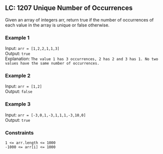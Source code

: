 ## LC: 1207 Unique Number of Occurrences

Given an array of integers arr, return true if the number of occurrences of each value in the array is unique or false otherwise.

 

### Example 1

Input: ```arr = [1,2,2,1,1,3]```\
Output: ```true```\
Explanation: ```The value 1 has 3 occurrences, 2 has 2 and 3 has 1. No two values have the same number of occurrences.```


### Example 2

Input: ```arr = [1,2]```\
Output: ```false```

### Example 3

Input: ```arr = [-3,0,1,-3,1,1,1,-3,10,0]```\
Output: ```true```
 

### Constraints
```1 <= arr.length <= 1000```\
```-1000 <= arr[i] <= 1000```